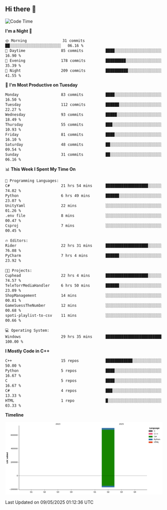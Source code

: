 ## Hi there 👋

<!--
**wxrstvrsn/wxrstvrsn** is a ✨ _special_ ✨ repository because its `README.md` (this file) appears on your GitHub profile.

Here are some ideas to get you started:

- 🔭 I’m currently working on ...
- 🌱 I’m currently learning ...
- 👯 I’m looking to collaborate on ...
- 🤔 I’m looking for help with ...
- 💬 Ask me about ...
- 📫 How to reach me: ...
- 😄 Pronouns: ...
- ⚡ Fun fact: ...
-->
<!--START_SECTION:waka-->
![Code Time](http://img.shields.io/badge/Code%20Time-103%20hrs%2015%20mins-blue)

**I'm a Night 🦉** 

```text
🌞 Morning                31 commits          ██░░░░░░░░░░░░░░░░░░░░░░░   06.16 % 
🌆 Daytime                85 commits          ████░░░░░░░░░░░░░░░░░░░░░   16.90 % 
🌃 Evening                178 commits         █████████░░░░░░░░░░░░░░░░   35.39 % 
🌙 Night                  209 commits         ██████████░░░░░░░░░░░░░░░   41.55 % 
```
📅 **I'm Most Productive on Tuesday** 

```text
Monday                   83 commits          ████░░░░░░░░░░░░░░░░░░░░░   16.50 % 
Tuesday                  112 commits         ██████░░░░░░░░░░░░░░░░░░░   22.27 % 
Wednesday                93 commits          █████░░░░░░░░░░░░░░░░░░░░   18.49 % 
Thursday                 55 commits          ███░░░░░░░░░░░░░░░░░░░░░░   10.93 % 
Friday                   81 commits          ████░░░░░░░░░░░░░░░░░░░░░   16.10 % 
Saturday                 48 commits          ██░░░░░░░░░░░░░░░░░░░░░░░   09.54 % 
Sunday                   31 commits          ██░░░░░░░░░░░░░░░░░░░░░░░   06.16 % 
```


📊 **This Week I Spent My Time On** 

```text
💬 Programming Languages: 
C#                       21 hrs 54 mins      ███████████████████░░░░░░   74.02 % 
Python                   6 hrs 49 mins       ██████░░░░░░░░░░░░░░░░░░░   23.07 % 
UnityYaml                22 mins             ░░░░░░░░░░░░░░░░░░░░░░░░░   01.26 % 
.env file                8 mins              ░░░░░░░░░░░░░░░░░░░░░░░░░   00.47 % 
Csproj                   7 mins              ░░░░░░░░░░░░░░░░░░░░░░░░░   00.45 % 

🔥 Editors: 
Rider                    22 hrs 31 mins      ███████████████████░░░░░░   76.08 % 
PyCharm                  7 hrs 4 mins        ██████░░░░░░░░░░░░░░░░░░░   23.92 % 

🐱‍💻 Projects: 
Cuphead                  22 hrs 4 mins       ███████████████████░░░░░░   74.57 % 
TeleTorrMediaHandler     6 hrs 50 mins       ██████░░░░░░░░░░░░░░░░░░░   23.09 % 
ShopManagement           14 mins             ░░░░░░░░░░░░░░░░░░░░░░░░░   00.81 % 
GameSuessTheNumber       12 mins             ░░░░░░░░░░░░░░░░░░░░░░░░░   00.68 % 
spoti-playlist-to-csv    11 mins             ░░░░░░░░░░░░░░░░░░░░░░░░░   00.66 % 

💻 Operating System: 
Windows                  29 hrs 35 mins      █████████████████████████   100.00 % 
```

**I Mostly Code in C++** 

```text
C++                      15 repos            ████████████░░░░░░░░░░░░░   50.00 % 
Python                   5 repos             ████░░░░░░░░░░░░░░░░░░░░░   16.67 % 
C                        5 repos             ████░░░░░░░░░░░░░░░░░░░░░   16.67 % 
C#                       4 repos             ███░░░░░░░░░░░░░░░░░░░░░░   13.33 % 
HTML                     1 repo              █░░░░░░░░░░░░░░░░░░░░░░░░   03.33 % 
```



**Timeline**

![Lines of Code chart](https://raw.githubusercontent.com/wxrstvrsn/wxrstvrsn/main/assets/bar_graph.png)


 Last Updated on 09/05/2025 01:12:36 UTC
<!--END_SECTION:waka-->
